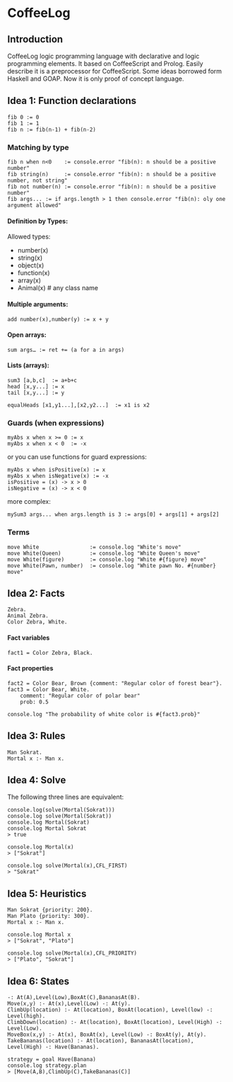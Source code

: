 # CoffeeLog

## Introduction

CoffeeLog logic programming language with declarative and logic programming elements.
It based on CoffeeScript and Prolog. 
Easily describe it is a preprocessor for  CoffeeScript.
Some ideas borrowed form Haskell and GOAP.
Now it is only proof of concept language.

## Idea 1: Function declarations

    fib 0 := 0
    fib 1 := 1
    fib n := fib(n-1) + fib(n-2)
    
    
### Matching by type    

    fib n when n<0    := console.error "fib(n): n should be a positive number"
    fib string(n)     := console.error "fib(n): n should be a positive number, not string"
    fib not number(n) := console.error "fib(n): n should be a positive number"
    fib args... := if args.length > 1 then console.error "fib(n): oly one argument allowed"

#### Definition by Types:

Allowed types:
* number(x)
* string(x)
* object(x)
* function(x)
* array(x)
* Animal(x)  # any class name

#### Multiple arguments:

    add number(x),number(y) := x + y

#### Open arrays:

    sum args… := ret += (a for a in args)

#### Lists (arrays):

    sum3 [a,b,c]  := a+b+c
    head [x,y...] := x
    tail [x,y...] := y

    equalHeads [x1,y1...],[x2,y2...]  := x1 is x2

### Guards (when expressions)

    myAbs x when x >= 0 := x
    myAbs x when x < 0  := -x

or you can use functions for guard expressions:

    myAbs x when isPositive(x) := x
    myAbs x when isNegative(x) := -x
    isPositive = (x) -> x > 0
    isNegative = (x) -> x < 0

more complex:

    mySum3 args... when args.length is 3 := args[0] + args[1] + args[2]


### Terms

    move White                := console.log "White's move"
    move White(Queen)         := console.log "White Queen's move"
    move White(figure)        := console.log "White #{figure} move"    
    move White(Pawn, number)  := console.log "White pawn No. #{number} move"    

## Idea 2: Facts

    Zebra.
    Animal Zebra.
    Color Zebra, White.
    
    
#### Fact variables

    fact1 = Color Zebra, Black.
    
    
#### Fact properties

    fact2 = Color Bear, Brown {comment: "Regular color of forest bear"}.
    fact3 = Color Bear, White.
        comment: "Regular color of polar bear"
        prob: 0.5
        
    console.log "The probability of white color is #{fact3.prob}"
    
## Idea 3: Rules

    Man Sokrat.
    Mortal x :- Man x.
        
## Idea 4: Solve
    
The following three lines are equivalent:
    
    console.log(solve(Mortal(Sokrat)))
    console.log solve(Mortal(Sokrat))
    console.log Mortal(Sokrat)
    console.log Mortal Sokrat
    > true

    console.log Mortal(x)
    > ["Sokrat"]
    
    console.log solve(Mortal(x),CFL_FIRST)
    > "Sokrat"


## Idea 5: Heuristics

    Man Sokrat {priority: 200}.
    Man Plato {priority: 300}.
    Mortal x :- Man x.
   
    console.log Mortal x
    > ["Sokrat", "Plato"]
   
    console.log solve(Mortal(x),CFL_PRIORITY)
    > ["Plato", "Sokrat"]
    
   
## Idea 6: States

    -: At(A),Level(Low),BoxAt(C),BananasAt(B).
    Move(x,y) :- At(x),Level(Low) -: At(y).
    ClimbUp(location) :- At(location), BoxAt(location), Level(low) -: Level(high).              
    ClimbDown(location) :- At(location), BoxAt(location), Level(High) -: Level(Low).
    MoveBox(x,y) :- At(x), BoxAt(x), Level(Low) -: BoxAt(y), At(y).
    TakeBananas(location) :- At(location), BananasAt(location), Level(High) -: Have(Bananas).

    strategy = goal Have(Banana)
    console.log strategy.plan
    > [Move(A,B),ClimbUp(C),TakeBananas(C)]
    
    

   
        
        
    
